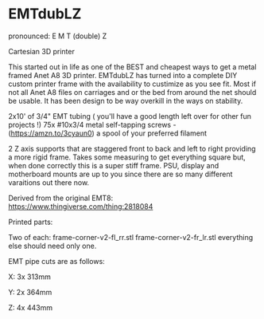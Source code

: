 # EMTdubLZ

pronounced: E M T (double) Z

Cartesian 3D printer

This started out in life as one of the BEST and cheapest ways to get a metal framed Anet A8 3D printer. EMTdubLZ has turned into a complete DIY custom printer frame with the availability to custimize as you see fit. Most if not all Anet A8 files on carriages and or the bed from around the net should be usable. It has been design to be way overkill in the ways on stability. 

2x10' of 3/4" EMT tubing ( you'll have a good length left over for other fun projects !)
75x #10x3/4 metal self-tapping screws - (https://amzn.to/3cyaun0)
a spool of your preferred filament 

2 Z axis supports that are staggered front to back and left to right providing a more rigid frame. Takes some measuring to get everything square but, when done correctly this is a super stiff frame. PSU, display and motherboard mounts are up to you since there are so many different varaitions out there now.

Derived from the original EMT8: https://www.thingiverse.com/thing:2818084

Printed parts:

Two of each:
frame-corner-v2-fl_rr.stl 
frame-corner-v2-fr_lr.stl 
everything else should need only one.

EMT pipe cuts are as follows:

X: 3x 313mm

Y: 2x 364mm

Z: 4x 443mm

